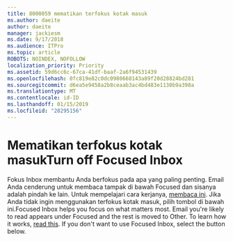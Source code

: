 ```yaml
---
title: 8000059 mematikan terfokus kotak masuk
ms.author: daeite
author: daeite
manager: jackiesm
ms.date: 9/17/2018
ms.audience: ITPro
ms.topic: article
ROBOTS: NOINDEX, NOFOLLOW
localization_priority: Priority
ms.assetid: 59d6cc6c-67ca-41df-baaf-2a6f94531439
ms.openlocfilehash: 0fc819e82c0dc0980668143a89f20d28824bd281
ms.sourcegitcommit: d6ea5e9458a2b8ceaab3ac4bd483e1130b9a398a
ms.translationtype: MT
ms.contentlocale: id-ID
ms.lasthandoff: 01/15/2019
ms.locfileid: "28295156"
---
```

# <a name="turn-off-focused-inbox"></a><span data-ttu-id="4a287-102">Mematikan terfokus kotak masuk</span><span class="sxs-lookup"><span data-stu-id="4a287-102">Turn off Focused Inbox</span></span>

<span data-ttu-id="4a287-p101">Fokus Inbox membantu Anda berfokus pada apa yang paling penting. Email Anda cenderung untuk membaca tampak di bawah Focused dan sisanya adalah pindah ke lain. Untuk mempelajari cara kerjanya, [membaca ini](https://support.office.com/article/f445ad7f-02f4-4294-a82e-71d8964e3978#bkmk_consumer). Jika Anda tidak ingin menggunakan terfokus kotak masuk, pilih tombol di bawah ini.</span><span class="sxs-lookup"><span data-stu-id="4a287-p101">Focused Inbox helps you focus on what matters most. Email you're likely to read appears under Focused and the rest is moved to Other. To learn how it works, [read this](https://support.office.com/article/f445ad7f-02f4-4294-a82e-71d8964e3978#bkmk_consumer). If you don't want to use Focused Inbox, select the button below.</span></span>
  

